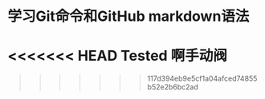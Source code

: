# 学习Git命令和GitHub markdown语法
<<<<<<< HEAD
Tested 
啊手动阀
=======

>>>>>>> 117d394eb9e5cf1a04afced74855b52e2b6bc2ad
